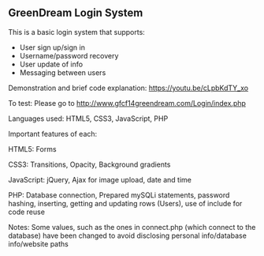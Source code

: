 GreenDream Login System
-----------------------

This is a basic login system that supports:

- User sign up/sign in
- Username/password recovery
- User update of info
- Messaging between users

Demonstration and brief code explanation: https://youtu.be/cLpbKdTY_xo

To test: Please go to http://www.gfcf14greendream.com/Login/index.php

Languages used: HTML5, CSS3, JavaScript, PHP

Important features of each:

HTML5: Forms

CSS3: Transitions, Opacity, Background gradients

JavaScript: jQuery, Ajax for image upload, date and time

PHP: Database connection, Prepared mySQLi statements, password hashing, inserting, getting and updating rows (Users), use of include for code reuse

Notes: Some values, such as the ones in connect.php (which connect to the database) have been changed to avoid disclosing personal info/database info/website paths
